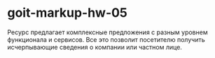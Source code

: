 # goit-markup-hw-05

Ресурс предлагает комплексные предложения с разным уровнем функционала и сервисов. Все это позволит
посетителю получить исчерпывающие сведения о компании или частном лице.
